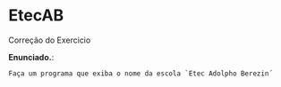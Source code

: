 # EtecAB

Correção do Exercicio

**Enunciado.**:

    Faça um programa que exiba o nome da escola `Etec Adolpho Berezin´

